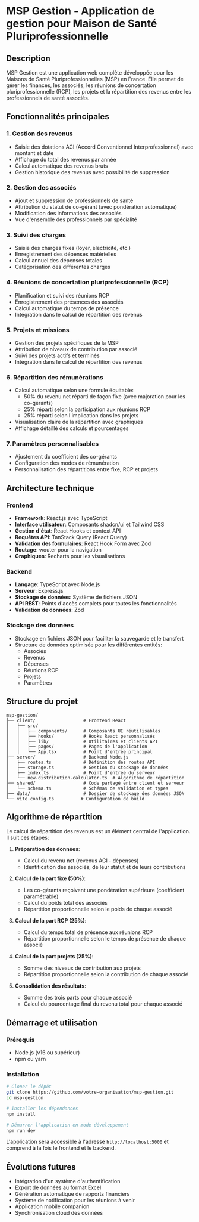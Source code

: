 # MSP Gestion - Application de gestion pour Maison de Santé Pluriprofessionnelle

## Description

MSP Gestion est une application web complète développée pour les Maisons de Santé Pluriprofessionnelles (MSP) en France. Elle permet de gérer les finances, les associés, les réunions de concertation pluriprofessionnelle (RCP), les projets et la répartition des revenus entre les professionnels de santé associés.

## Fonctionnalités principales

### 1. Gestion des revenus
- Saisie des dotations ACI (Accord Conventionnel Interprofessionnel) avec montant et date
- Affichage du total des revenus par année
- Calcul automatique des revenus bruts
- Gestion historique des revenus avec possibilité de suppression

### 2. Gestion des associés
- Ajout et suppression de professionnels de santé
- Attribution du statut de co-gérant (avec pondération automatique)
- Modification des informations des associés
- Vue d'ensemble des professionnels par spécialité

### 3. Suivi des charges
- Saisie des charges fixes (loyer, électricité, etc.)
- Enregistrement des dépenses matérielles
- Calcul annuel des dépenses totales
- Catégorisation des différentes charges

### 4. Réunions de concertation pluriprofessionnelle (RCP)
- Planification et suivi des réunions RCP
- Enregistrement des présences des associés
- Calcul automatique du temps de présence 
- Intégration dans le calcul de répartition des revenus

### 5. Projets et missions
- Gestion des projets spécifiques de la MSP
- Attribution de niveaux de contribution par associé
- Suivi des projets actifs et terminés
- Intégration dans le calcul de répartition des revenus

### 6. Répartition des rémunérations
- Calcul automatique selon une formule équitable:
  - 50% du revenu net réparti de façon fixe (avec majoration pour les co-gérants)
  - 25% réparti selon la participation aux réunions RCP
  - 25% réparti selon l'implication dans les projets
- Visualisation claire de la répartition avec graphiques
- Affichage détaillé des calculs et pourcentages

### 7. Paramètres personnalisables
- Ajustement du coefficient des co-gérants
- Configuration des modes de rémunération
- Personnalisation des répartitions entre fixe, RCP et projets

## Architecture technique

### Frontend
- **Framework**: React.js avec TypeScript
- **Interface utilisateur**: Composants shadcn/ui et Tailwind CSS
- **Gestion d'état**: React Hooks et context API
- **Requêtes API**: TanStack Query (React Query)
- **Validation des formulaires**: React Hook Form avec Zod
- **Routage**: wouter pour la navigation
- **Graphiques**: Recharts pour les visualisations

### Backend
- **Langage**: TypeScript avec Node.js
- **Serveur**: Express.js
- **Stockage de données**: Système de fichiers JSON
- **API REST**: Points d'accès complets pour toutes les fonctionnalités
- **Validation de données**: Zod

### Stockage des données
- Stockage en fichiers JSON pour faciliter la sauvegarde et le transfert
- Structure de données optimisée pour les différentes entités:
  - Associés
  - Revenus
  - Dépenses
  - Réunions RCP
  - Projets
  - Paramètres

## Structure du projet

```
msp-gestion/
├── client/                  # Frontend React
│   ├── src/
│   │   ├── components/      # Composants UI réutilisables
│   │   ├── hooks/           # Hooks React personnalisés
│   │   ├── lib/             # Utilitaires et clients API
│   │   ├── pages/           # Pages de l'application
│   │   └── App.tsx          # Point d'entrée principal
├── server/                  # Backend Node.js
│   ├── routes.ts            # Définition des routes API
│   ├── storage.ts           # Gestion du stockage de données
│   ├── index.ts             # Point d'entrée du serveur
│   └── new-distribution-calculator.ts  # Algorithme de répartition
├── shared/                  # Code partagé entre client et serveur
│   └── schema.ts            # Schémas de validation et types
├── data/                    # Dossier de stockage des données JSON
└── vite.config.ts          # Configuration de build
```

## Algorithme de répartition

Le calcul de répartition des revenus est un élément central de l'application. Il suit ces étapes:

1. **Préparation des données**:
   - Calcul du revenu net (revenus ACI - dépenses)
   - Identification des associés, de leur statut et de leurs contributions

2. **Calcul de la part fixe (50%)**:
   - Les co-gérants reçoivent une pondération supérieure (coefficient paramétrable)
   - Calcul du poids total des associés
   - Répartition proportionnelle selon le poids de chaque associé

3. **Calcul de la part RCP (25%)**:
   - Calcul du temps total de présence aux réunions RCP
   - Répartition proportionnelle selon le temps de présence de chaque associé

4. **Calcul de la part projets (25%)**:
   - Somme des niveaux de contribution aux projets
   - Répartition proportionnelle selon la contribution de chaque associé

5. **Consolidation des résultats**:
   - Somme des trois parts pour chaque associé
   - Calcul du pourcentage final du revenu total pour chaque associé

## Démarrage et utilisation

### Prérequis
- Node.js (v16 ou supérieur)
- npm ou yarn

### Installation
```bash
# Cloner le dépôt
git clone https://github.com/votre-organisation/msp-gestion.git
cd msp-gestion

# Installer les dépendances
npm install

# Démarrer l'application en mode développement
npm run dev
```

L'application sera accessible à l'adresse `http://localhost:5000` et comprend à la fois le frontend et le backend.

## Évolutions futures

- Intégration d'un système d'authentification
- Export de données au format Excel
- Génération automatique de rapports financiers
- Système de notification pour les réunions à venir
- Application mobile companion
- Synchronisation cloud des données